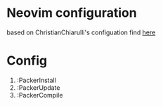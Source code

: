 # Neovim configuration

based on ChristianChiarulli's configuation find [here](github.com/ChristianChiarulli/Neovim-from-scratch.git)

# Config

1. :PackerInstall
2. :PackerUpdate
3. :PackerCompile
